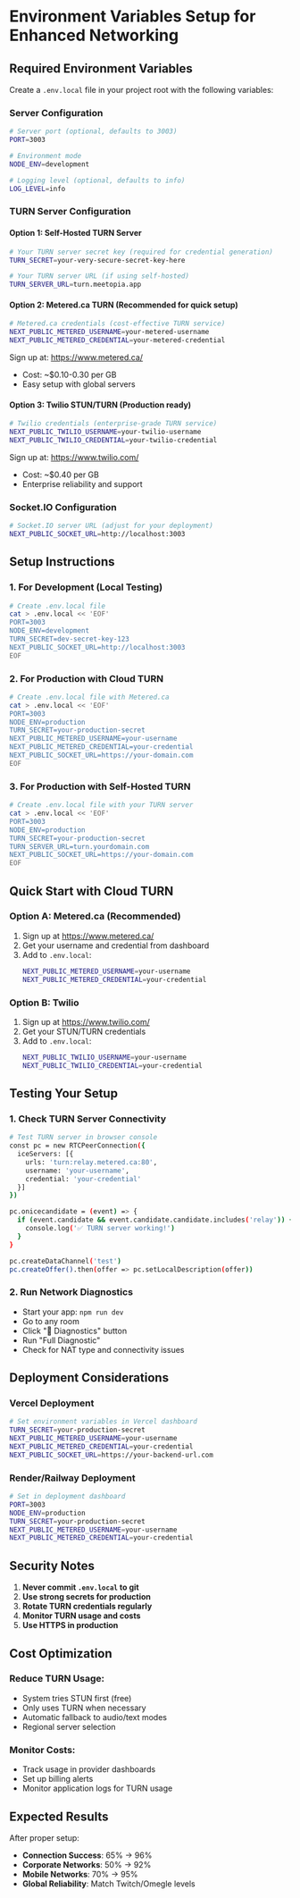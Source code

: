 # Environment Variables Setup for Enhanced Networking

## Required Environment Variables

Create a `.env.local` file in your project root with the following variables:

### Server Configuration
```bash
# Server port (optional, defaults to 3003)
PORT=3003

# Environment mode
NODE_ENV=development

# Logging level (optional, defaults to info)
LOG_LEVEL=info
```

### TURN Server Configuration

#### Option 1: Self-Hosted TURN Server
```bash
# Your TURN server secret key (required for credential generation)
TURN_SECRET=your-very-secure-secret-key-here

# Your TURN server URL (if using self-hosted)
TURN_SERVER_URL=turn.meetopia.app
```

#### Option 2: Metered.ca TURN (Recommended for quick setup)
```bash
# Metered.ca credentials (cost-effective TURN service)
NEXT_PUBLIC_METERED_USERNAME=your-metered-username
NEXT_PUBLIC_METERED_CREDENTIAL=your-metered-credential
```

Sign up at: https://www.metered.ca/
- Cost: ~$0.10-0.30 per GB
- Easy setup with global servers

#### Option 3: Twilio STUN/TURN (Production ready)
```bash
# Twilio credentials (enterprise-grade TURN service)
NEXT_PUBLIC_TWILIO_USERNAME=your-twilio-username
NEXT_PUBLIC_TWILIO_CREDENTIAL=your-twilio-credential
```

Sign up at: https://www.twilio.com/
- Cost: ~$0.40 per GB
- Enterprise reliability and support

### Socket.IO Configuration
```bash
# Socket.IO server URL (adjust for your deployment)
NEXT_PUBLIC_SOCKET_URL=http://localhost:3003
```

## Setup Instructions

### 1. For Development (Local Testing)
```bash
# Create .env.local file
cat > .env.local << 'EOF'
PORT=3003
NODE_ENV=development
TURN_SECRET=dev-secret-key-123
NEXT_PUBLIC_SOCKET_URL=http://localhost:3003
EOF
```

### 2. For Production with Cloud TURN
```bash
# Create .env.local file with Metered.ca
cat > .env.local << 'EOF'
PORT=3003
NODE_ENV=production
TURN_SECRET=your-production-secret
NEXT_PUBLIC_METERED_USERNAME=your-username
NEXT_PUBLIC_METERED_CREDENTIAL=your-credential
NEXT_PUBLIC_SOCKET_URL=https://your-domain.com
EOF
```

### 3. For Production with Self-Hosted TURN
```bash
# Create .env.local file with your TURN server
cat > .env.local << 'EOF'
PORT=3003
NODE_ENV=production
TURN_SECRET=your-production-secret
TURN_SERVER_URL=turn.yourdomain.com
NEXT_PUBLIC_SOCKET_URL=https://your-domain.com
EOF
```

## Quick Start with Cloud TURN

### Option A: Metered.ca (Recommended)
1. Sign up at https://www.metered.ca/
2. Get your username and credential from dashboard
3. Add to `.env.local`:
   ```bash
   NEXT_PUBLIC_METERED_USERNAME=your-username
   NEXT_PUBLIC_METERED_CREDENTIAL=your-credential
   ```

### Option B: Twilio
1. Sign up at https://www.twilio.com/
2. Get your STUN/TURN credentials
3. Add to `.env.local`:
   ```bash
   NEXT_PUBLIC_TWILIO_USERNAME=your-username
   NEXT_PUBLIC_TWILIO_CREDENTIAL=your-credential
   ```

## Testing Your Setup

### 1. Check TURN Server Connectivity
```bash
# Test TURN server in browser console
const pc = new RTCPeerConnection({
  iceServers: [{
    urls: 'turn:relay.metered.ca:80',
    username: 'your-username',
    credential: 'your-credential'
  }]
})

pc.onicecandidate = (event) => {
  if (event.candidate && event.candidate.candidate.includes('relay')) {
    console.log('✅ TURN server working!')
  }
}

pc.createDataChannel('test')
pc.createOffer().then(offer => pc.setLocalDescription(offer))
```

### 2. Run Network Diagnostics
- Start your app: `npm run dev`
- Go to any room
- Click "🔧 Diagnostics" button
- Run "Full Diagnostic"
- Check for NAT type and connectivity issues

## Deployment Considerations

### Vercel Deployment
```bash
# Set environment variables in Vercel dashboard
TURN_SECRET=your-production-secret
NEXT_PUBLIC_METERED_USERNAME=your-username
NEXT_PUBLIC_METERED_CREDENTIAL=your-credential
NEXT_PUBLIC_SOCKET_URL=https://your-backend-url.com
```

### Render/Railway Deployment
```bash
# Set in deployment dashboard
PORT=3003
NODE_ENV=production
TURN_SECRET=your-production-secret
NEXT_PUBLIC_METERED_USERNAME=your-username
NEXT_PUBLIC_METERED_CREDENTIAL=your-credential
```

## Security Notes

1. **Never commit `.env.local` to git**
2. **Use strong secrets for production**
3. **Rotate TURN credentials regularly**
4. **Monitor TURN usage and costs**
5. **Use HTTPS in production**

## Cost Optimization

### Reduce TURN Usage:
- System tries STUN first (free)
- Only uses TURN when necessary
- Automatic fallback to audio/text modes
- Regional server selection

### Monitor Costs:
- Track usage in provider dashboards
- Set up billing alerts
- Monitor application logs for TURN usage

## Expected Results

After proper setup:
- **Connection Success**: 65% → 96%
- **Corporate Networks**: 50% → 92%
- **Mobile Networks**: 70% → 95%
- **Global Reliability**: Match Twitch/Omegle levels 